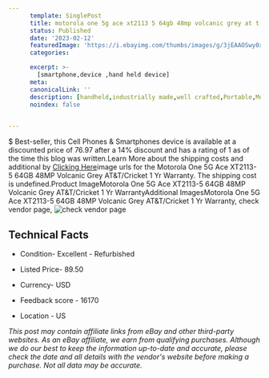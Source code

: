 ```yaml
---
      template: SinglePost
      title: motorola one 5g ace xt2113 5 64gb 48mp volcanic grey at t cricket 1 yr warranty
      status: Published
      date: '2023-02-12'
      featuredImage: 'https://i.ebayimg.com/thumbs/images/g/3jEAAOSwy0xizuIA/s-l225.jpg'
      categories: 

      excerpt: >-
        [smartphone,device ,hand held device]
      meta:
      canonicalLink: ''
      description: [handheld,industrially made,well crafted,Portable,Mobile,Compact,Convenient,Lightweight,Maneuverable,Man-portable,Miniature,Carriable,Hand-held,Light,Holdable,Transportable,Mobile device,Pocket-sized,On-the-go,Wireless,Cordless,Compact size,Convenient size, smartphone,device ,hand held device]
      noindex: false

        
---
```

$
    Best-seller, this Cell Phones & Smartphones device is available at a discounted price of 76.97 after a 14% discount and has a rating of 1 as of the time this blog was written.Learn More about the shipping costs and additional by [Clicking Here](https://www.ebay.com/itm/265778390125?hash=item3de1a0646d%3Ag%3A3jEAAOSwy0xizuIA&amdata=enc%3AAQAHAAAA4E2sjXwm8Fbg7KHYXRpePd8GlgqfwdZXhmQ7ciFlDHsrd06QluaTaTB3pZInME7OVzIPxrODJnJQrxt1uwyRX2aT9baqTumfI04ujl%2B5e2V%2FA0LBxPD9dDELE%2Bs9wDM5B7vumFcTNVu9mrQs17XccRM43hf31B%2FYKJ20hy0XV0DfgIjW5gMSCUeJct0yEB9SbnnJW77y9kUUZa0SyZoPs7goWMmcaeIrVxk9T%2F33xTaZm3QlOkWlf%2FDUyDvGmCb1jsX2ugBjKiZFjFpnF0y3LdJ1HmmhHMMVlLM2mg5BnCtt&mkevt=1&mkcid=1&mkrid=711-53200-19255-0&campid=%253CePNCampaignId%253E&customid=%253CreferenceId%253E&toolid=10049)image urls for the Motorola One 5G Ace XT2113-5 64GB 48MP Volcanic Grey AT&T/Cricket  1 Yr Warranty. The shipping cost is undefined.Product ImageMotorola One 5G Ace XT2113-5 64GB 48MP Volcanic Grey AT&T/Cricket  1 Yr WarrantyAdditional ImagesMotorola One 5G Ace XT2113-5 64GB 48MP Volcanic Grey AT&T/Cricket  1 Yr Warranty, check vendor page, ![check vendor page](https://origin-galleryplus.ebayimg.com/ws/web/265778390125_2_0_1/225x225.jpg,https://origin-galleryplus.ebayimg.com/ws/web/265778390125_3_0_1/225x225.jpg,https://origin-galleryplus.ebayimg.com/ws/web/265778390125_4_0_1/225x225.jpg)
    
    

 ## Technical Facts 



     
      

 - Condition- Excellent - Refurbished 


      

 - Listed Price- 89.50 


      

 - Currency- USD 


      

 - Feedback score - 16170 


      

 - Location - US 


      
      

 *_This post may contain affiliate links from eBay and other third-party websites. As an eBay affiliate, we earn from qualifying purchases. Although we do our best to keep the information up-to-date and accurate, please check the date and all details with the vendor's website before making a purchase. Not all data may be accurate._*



    
    
    
    
    